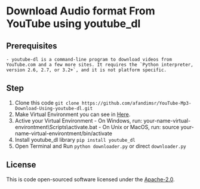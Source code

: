 # Download Audio format From YouTube using youtube_dl
## Prerequisites
    - youtube-dl is a command-line program to download videos from YouTube.com and a few more sites. It requires the `Python interpreter, version 2.6, 2.7, or 3.2+`, and it is not platform specific.
## Step
1. Clone this code `git clone https://github.com/afandimsr/YouTube-Mp3-Download-Using-youtube-dl.git` 
2. Make Virtual Environment you can see in  [Here](https://docs.python.org/3/tutorial/venv.html).
3. Active your Virtual Environment 
        - On Windows, run:
                your-name-virtual-environtment\Scripts\activate.bat
        - On Unix or MacOS, run:
                source your-name-virtual-environtment/bin/activate
4. Install youtube_dl library `pip install youtube_dl`
5. Open Terminal and Run `python downloader.py` or direct `downloader.py`

## License
This is code open-sourced software licensed under the [Apache-2.0](https://opensource.org/licenses/Apache-2.0).